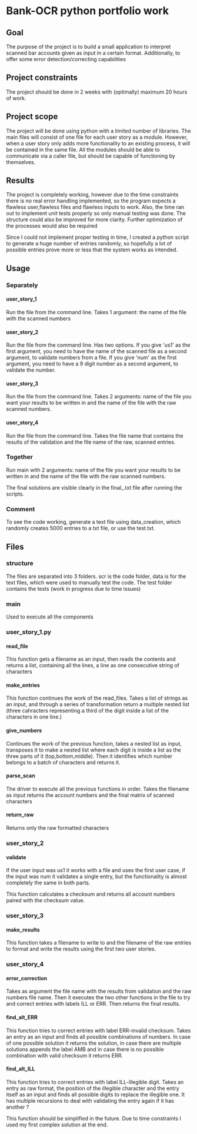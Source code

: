 # Bank-OCR python portfolio work
## Goal
The purpose of the project is to build a small application to interpret scanned bar accounts given as input in a certain format.
Additionally, to offer some error detection/correcting capabilities

## Project constraints
The project should be done in 2 weeks with (optimally) maximum 20 hours of work.

## Project scope
The project will be done using python with a limited number of libraries.
The main files will consist of one file for each user story as a module.
However, when a user story only adds more functionality to an existing process,
it will be contained in the same file. All the modules should be able to communicate via a caller file, but should be capable of functioning by themselves.

## Results
The project is completely working, however due to the time constraints there is no real error handling implemented,
so the program expects a flawless user,flawless files and flawless inputs to work. Also, the time ran out to implement unit tests
properly so only manual testing was done. The structure could also be improved for more clarity. Further optimization
of the processes would also be required

Since I could not implement proper testing in time, I created a python script to generate a huge number of entries randomly, so hopefully
a lot of possible entries prove more or less that the system works as intended.

## Usage 
### Separately
#### user_story_1
Run the file from the command line. Takes 1 argument: the name of the file with the scanned numbers
#### user_story_2
Run the file from the command line. Has two options. If you give 'us1' as the first argument,
you need to have the name of the scanned file as a second argument, to validate numbers from a file.
If you give 'num' as the first argument,
you need to have a 9 digit number as a second argument, to validate the number.
#### user_story_3
Run the file from the command line. Takes 2 arguments: name of the file you want your results to be written in and the name
of the file with the raw scanned numbers.
#### user_story_4
Run the file from the command line. Takes the file name that contains the results of the validation and the file name of the raw, scanned entries.

### Together
Run main with 2 arguments: name of the file you want your results to be written in and the name
of the file with the raw scanned numbers.

The final solutions are visible clearly in the final_<yourfile>.txt file after running the scripts.


### Comment
To see the code working, generate a text file using data_creation, which randomly creates 5000 entries to a txt file, or use the test.txt.

## Files
### structure
The files are separated into 3 folders. scr is the code folder, data is for the text files, which were used to
manually test the code.
The test folder contains the tests (work in progress due to time issues)
### main
Used to execute all the components

### user_story_1.py

#### read_file
This function gets a filename as an input, then reads the contents and returns a list, containing all the lines,
a line as one consecutive string of characters

#### make_entries
This function continues the work of the read_files. Takes a list of strings as an input, and through a series of
transformation return a multiple nested list (three cahracters representing a third of the digit inside a list
of the characters in one line.)

#### give_numbers
Continues the work of the previous function, takes a nested list as input, transposes it to make a nested list 
where each digit is inside a list as the three parts of it (top,bottom,middle). Then it identifies which number belongs
to a batch of characters and returns it.

#### parse_scan
The driver to execute all the previous functions in order. Takes the filename as input returns the account numbers
and the final matrix of scanned characters

#### return_raw
Returns only the raw formatted characters

### user_story_2

#### validate
If the user input was us1 it works with a file and uses the first user case, if the input was num it validates a 
single entry, but the functionality is almost completely the same in both parts.

This function calculates a checksum and returns all account numbers paired with the checksum value.

### user_story_3

#### make_results
This function takes a filename to write to and the filename of the raw entries to format and write the results using the first two user stories.

### user_story_4

#### error_correction
Takes as argument the file name with the results from validation and the raw numbers file name.
Then it executes the two other functions in the file to try and correct  entries with labels ILL or ERR. Then returns the final results.

#### find_alt_ERR
This function tries to correct entries with label ERR-invalid checksum. Takes an entry as an input and finds all possible combinations of numbers.
In case of one possible solution it returns the solution, in case there are multiple solutions appends the label AMB and in case
there is no possible combination with valid checksum it returns ERR.

#### find_alt_ILL
This function tries to correct entries with label ILL-illegible digit. Takes an entry as raw format, the position of the illegible character and the entry itself as an input and finds all possible digits to replace the illegible one.
It has multiple recursions to deal with validating the entry again if it has another ?

This function should be simplified in the future. Due to time constraints I used my first complex solution at the end.





